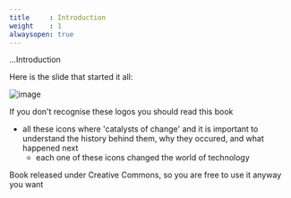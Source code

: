 ```yaml
---
title     : Introduction
weight    : 1
alwaysopen: true
---
```


...Introduction

Here is the slide that started it all:

![image](https://user-images.githubusercontent.com/656739/36346212-1982d40a-1432-11e8-92f7-32c796c70281.png)

If you don't recognise these logos you should read this book

- all these icons where 'catalysts of change' and it is important to understand the history behind them, why they occured, and what happened next
  - each one of these icons changed the world of technology

Book released under Creative Commons, so you are free to use it anyway you want


